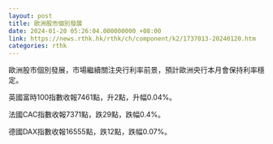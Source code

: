 ```yaml
---
layout: post
title: 歐洲股市個別發展
date: 2024-01-20 05:26:04.000000000 +08:00
link: https://news.rthk.hk/rthk/ch/component/k2/1737013-20240120.htm
categories: rthk
---
```


歐洲股市個別發展，市場繼續關注央行利率前景，預計歐洲央行本月會保持利率穩定。

英國富時100指數收報7461點，升2點，升幅0.04%。

法國CAC指數收報7371點，跌29點，跌幅0.4%。

德國DAX指數收報16555點，跌12點，跌幅0.07%。
